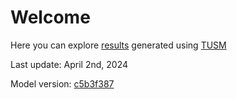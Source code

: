 # Welcome

Here you can explore [results](/tusm-steel-study/results) generated using [TUSM](https://github.com/esma-cgep/tusm)

Last update: April 2nd, 2024

Model version: [c5b3f387](https://github.com/esma-cgep/TUSM/tree/c5b3f387385161b639717613480440404ab103fe)